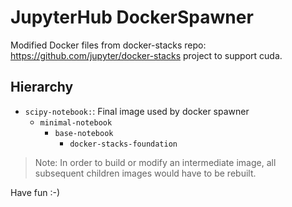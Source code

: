 # JupyterHub DockerSpawner

Modified Docker files from docker-stacks repo: https://github.com/jupyter/docker-stacks project to support cuda.

## Hierarchy

- `scipy-notebook:`: Final image used by docker spawner
  - `minimal-notebook`
    - `base-notebook`
      - `docker-stacks-foundation`

> Note: In order to build or modify an intermediate image, all subsequent children images would have to be rebuilt.
> 
Have fun :-)
